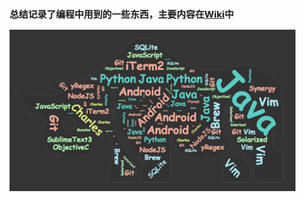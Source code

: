### 总结记录了编程中用到的一些东西，主要内容在[Wiki](https://github.com/andforce/CodingLife/wiki)中
[![](https://raw.githubusercontent.com/andforce/CodingLife/master/images/codinglife.png)](https://github.com/andforce/CodingLife/wiki)
